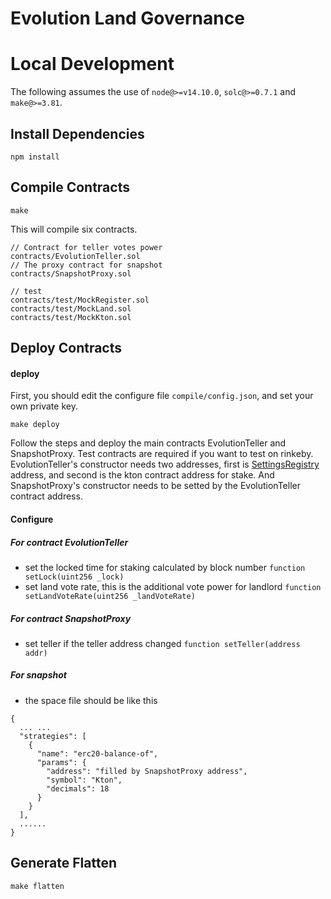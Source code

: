 # Evolution Land Governance



# Local Development

The following assumes the use of `node@>=v14.10.0`, `solc@>=0.7.1` and `make@>=3.81`.

## Install Dependencies

`npm install`

## Compile Contracts

`make`

This will compile six contracts.
```
// Contract for teller votes power
contracts/EvolutionTeller.sol
// The proxy contract for snapshot
contracts/SnapshotProxy.sol

// test
contracts/test/MockRegister.sol
contracts/test/MockLand.sol
contracts/test/MockKton.sol
```

## Deploy Contracts

####  deploy

First, you should edit the configure file `compile/config.json`, and set your own private key.

`make deploy`

Follow the steps and deploy the main contracts EvolutionTeller and SnapshotProxy. Test contracts are required if you want to test on rinkeby.
EvolutionTeller's constructor needs two addresses, first is [SettingsRegistry](https://github.com/evolutionlandorg/common-contracts/blob/master/contracts/SettingsRegistry.sol) address, and second is the kton contract address for stake. And SnapshotProxy's constructor needs to be setted by the EvolutionTeller contract address.

#### Configure
##### For contract EvolutionTeller

* set the locked time for staking calculated by block number
`function setLock(uint256 _lock)`
* set land vote rate, this is the additional vote power for landlord
`function setLandVoteRate(uint256 _landVoteRate)`

##### For contract SnapshotProxy
* set teller if the teller address changed
`function setTeller(address addr)`

##### For snapshot
* the space file should be like this
```
{
  ... ...
  "strategies": [
    {
      "name": "erc20-balance-of",
      "params": {
        "address": "filled by SnapshotProxy address",
        "symbol": "Kton",
        "decimals": 18
      }
    }
  ],
  ......
}

```

## Generate Flatten
`make flatten`
